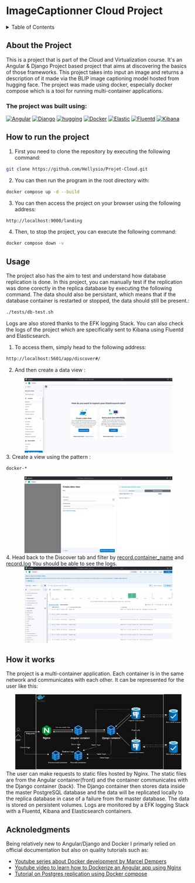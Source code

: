 # ImageCaptionner Cloud Project

<!-- TABLE OF CONTENTS -->
<details>
  <summary>Table of Contents</summary>
  <ol>
    <li>
      <a href="#How to run the project">How to run the project</a>
    </li>
    <li>
        <a href="#Usage">Usage of the project</a>
    </li>
    <li>
        <a href="#How it works">How it works</a>
    </li>
    <li>
        <a href="#Acknoledgments">Acknoledgments</a>
    </li>
  </ol>
</details>

## About the Project

This is a project that is part of the Cloud and Virtualization course. 
It's an Angular & Django Project based project that aims at discovering the basics of those frameworks. 
This project takes into input an image and returns a description of it made via the BLIP image captioning model hosted from hugging face. 
The project was made using docker, especially docker compose which is a tool for running multi-container applications.

### The project was built using:
 [![Angular][Angular.io]][Angular-url]
 [![Django][Django.io]][Django-url]
 [![hugging][hugging.io]][hugging-url]
 [![Docker][docker.io]][docker-url]
 [![Elastic][Elastic.io]][Elastic-url]
 [![Fluentd][Fluentd.io]][Fluentd-url]
 [![Kibana][Kibana.io]][Kibana-url]

## How to run the project

1. First you need to clone the repository by executing the following command:

```sh
git clone https://github.com/Hellysio/Projet-Cloud.git
```

2. You can then run the program in the root directory with:
```sh
docker compose up -d --build
```
3. You can then access the project on your browser using the following address:
```sh
http://localhost:9000/landing
```
4. Then, to stop the project, you can execute the following command: 
```sh
docker compose down -v
```

## Usage
The project also has the aim to test and understand how database replication is done. In this project, you can manually test if the replication was done corectly in the replica database by executing the following command. The data should also be persistant, which means that if the database container is restarted or stopped, the data should still be present.:
```sh
./tests/db-test.sh 
```

Logs are also stored thanks to the EFK logging Stack. You can also check the logs of the project which are specifically sent to Kibana using Fluentd and Elasticsearch. 
1. To access them, simply head to the following address:
```sh
http://localhost:5601/app/discover#/
```
2. And then create a data view :
<div align="center">
    <a>
        <img src="images/elastic1.png" alt="Logo" width="80%" height="80%">
    </a>
</div>
3. Create a view using the pattern :

```sh
docker-*
```

<div align="center">
    <a>
        <img src="images/elastic2.png" alt="Logo" width="80%" height="80%">
    </a>
</div>
4. Head back to the Discover tab and filter by <ins>record.container_name</ins> and <ins>record.log</ins> You should be able to see the logs.
<div align="center">
    <a>
        <img src="images/elastic3.png" alt="Logo" width="80%" height="80%">
    </a>
</div>

## How it works

The project is a multi-container application. Each container is in the same network and communicates with each other. It can be represented for the user like this:  
<div align="center">
    <a>
        <img src="images/diagram.png" alt="Logo" width="90%" height="90%">
    </a>
</div>
The user can make requests to static files hosted by Nginx. The static files are from the Angular container(front) and the container communicates with the Django container (back).
The Django container then stores data inside the master PostgreSQL database and the data will be replicated locally to the replica database in case of a failure from the master database. 
The data is stored on persistent volumes. Logs are monitored by a EFK logging Stack with a Fluentd, Kibana and Elasticsearch containers.

<!-- ACKNOWLEDGMENTS -->

## Acknoledgments 

Being relatively new to Angular/Django and Docker 
I primarly relied on official documentation but also on quality tutorials such as: 
* [Youtube series about Docker development by Marcel Dempers](https://github.com/marcel-dempers/docker-development-youtube-series)
* [Youtube video to learn how to Dockerize an Angular app using Nginx](https://youtu.be/-o5l6zFJ9_o)
* [Tutorial on Postgres replication using Docker compose](https://github.com/madeindjs/docker-postgres-replication)


[Angular.io]: https://img.shields.io/badge/Angular-DD0031?style=for-the-badge&logo=angular&logoColor=white
[Angular-url]: https://angular.io/

[Kibana.io]: https://img.shields.io/badge/Kibana-005571?style=for-the-badge&logo=Kibana&logoColor=white
[Kibana-url]: https://www.elastic.co/fr/kibana

[hugging.io]: https://img.shields.io/badge/-HuggingFace-FDEE21?style=for-the-badge&logo=HuggingFace&logoColor=black"
[hugging-url]: https://huggingface.co/

[Docker.io]: https://img.shields.io/badge/Docker-2CA5E0?style=for-the-badge&logo=docker&logoColor=white
[Docker-url]: https://www.docker.com/

[Django.io]: https://img.shields.io/badge/Django-092E20?style=for-the-badge&logo=django&logoColor=green
[Django-url]: https://www.djangoproject.com/

[Elastic.io]: https://img.shields.io/badge/Elastic_Search-005571?style=for-the-badge&logo=elasticsearch&logoColor=white
[Elastic-url]: https://www.elastic.co/fr/elasticsearch

[Nginx.io]: https://img.shields.io/badge/Nginx-009639?style=for-the-badge&logo=nginx&logoColor=white
[Nginx-url]: https://nginx.org/

[Fluentd.io]: https://img.shields.io/badge/Fluentd-599CD0?style=for-the-badge&logo=fluentd&logoColor=white&labelColor=599CD0
[Fluentd-url]: https://www.fluentd.org/

